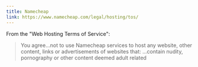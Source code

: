 ```yaml
---
title: Namecheap
link: https://www.namecheap.com/legal/hosting/tos/
---
```


From the "Web Hosting Terms of Service":

> You agree...not to use Namecheap services to host any website, other content, links or advertisements of websites that: ...contain nudity, pornography or other content deemed adult related
